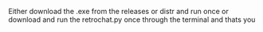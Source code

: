 Either download the .exe from the releases or distr and run once or download and run the retrochat.py once through the terminal and thats you
